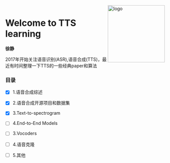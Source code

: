 <img src="docs/_media/icon.svg" align="right" alt="logo" height="180" width="180" />

# Welcome to TTS learning

**徐静**

2017年开始关注语音识别(ASR),语音合成(TTS)，最近有时间整理一下TTS的一些经典paper和算法
<!-- <div align=center>
<img src="./zh-cn/img/index/cnn_hist.png" />
</div> -->


### 目录


- [x] 1.语音合成综述
- [x] 2.语音合成开源项目和数据集
- [x] 3.Text-to-spectrogram
- [ ] 4.End-to-End Models
- [ ] 3.Vocoders
- [ ] 4.语音克隆
- [ ] 5.其他







